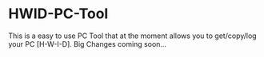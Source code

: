 # HWID-PC-Tool
This is a easy to use PC Tool that at the moment allows you to get/copy/log your PC [H-W-I-D]. Big Changes coming soon...
